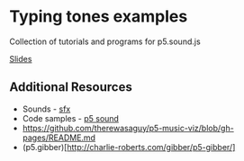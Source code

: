 # Typing tones examples

Collection of tutorials and programs for p5.sound.js

[Slides](https://docs.google.com/presentation/d/1y6R5almtbVTv8-L1PcF263axotGMKY88ccJYUfoEEj4/edit?usp=sharing)

## Additional Resources
* Sounds - [sfx](http://s-f-x.xyz/)
* Code samples - [p5 sound](https://p5js.org/reference/#/libraries/p5.sound)
* https://github.com/therewasaguy/p5-music-viz/blob/gh-pages/README.md
* (p5.gibber)[http://charlie-roberts.com/gibber/p5-gibber/]
